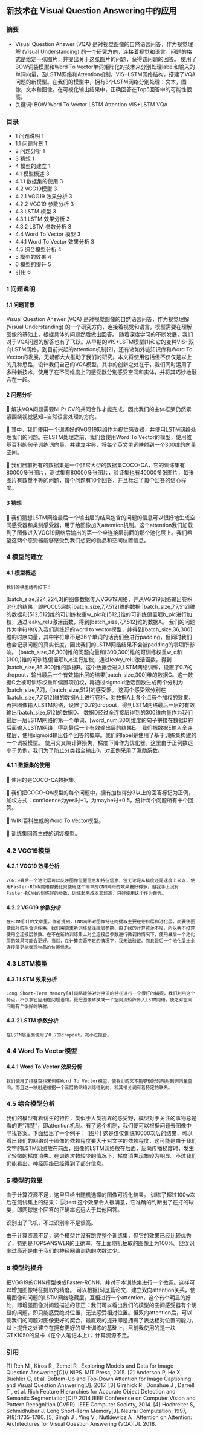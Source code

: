 
## 新技术在 Visual Question Answering中的应用
### 摘要
- Visual Question Answer (VQA) 是对视觉图像的自然语言问答，作为视觉理解 (Visual Understanding) 的一个研究方向，连接着视觉和语言。问题的格式是给定一张图片，并提出关于这张图片的问题，获得该问题的回答。
	使用了BOW词袋模型和Word To Vector单词矩阵化的技术来分别处理label和输入的单词向量，及LSTM网络和Attention机制，VIS+LSTM网络结构，搭建了VQA问题的新模型。在我们的模型中，拥有3个LSTM网络分别处理：文本，图像，文本和图像。在可视化输出结果中，正确回答在Top5回答中的可能性很高。
- 关键词: BOW     	Word To Vector		LSTM		Attention		VIS+LSTM		VQA 
### 目录 

- 1 问题说明	1
- 1.1 问题背景	1
- 2 问题分析	1
- 3 猜想	1
- 4 模型的建立	1
- 4.1 模型概述	3
- 4.1.1 数据集的使用	3
- 4.2 VGG19模型	3
- 4.2.1 VGG19 效果分析	3
- 4.2.2 VGG19 参数分析	3
- 4.3 LSTM 模型	3
- 4.3.1 LSTM 效果分析	3
- 4.3.2 LSTM 参数分析	3
- 4.4 Word To Vector 模型	3
- 4.4.1 Word To Vector 效果分析	3
- 4.5 综合模型分析	4
- 5 模型的效果	4
- 6 模型的提升	5
- 引用	6

 
### 1 问题说明
#### 1.1 问题背景
Visual Question Answer (VQA) 是对视觉图像的自然语言问答，作为视觉理解 (Visual Understanding) 的一个研究方向，连接着视觉和语言，模型需要在理解图像的基础上，根据具体的问题然后做出回答。
随着深度学习的不断发展，我们对于VQA问题的解答也有了飞跃。从早期的VIS+LSTM模型[1]和它的变种VIS+双向LSTM网络，到目前兴起的attention机制[2]，还有诸如外链知识库和Word To Vector的发展，无疑都大大推动了我们的研究。本文将使用包括但不仅仅是以上的几种思路，设计我们自己的VQA模型，其中的创新之处在于，我们同时运用了多种新技术，使用了在不同维度上的感受器分别感受空间和实体，并将其巧妙地融合在一起。
#### 2 问题分析
	解决VQA问题需要NLP+CV的共同合作才能完成，因此我们的主体框架仍然紧紧围绕视觉感知+自然语言处理的方向。

	其中，我们使用一个训练好的VGG19网络作为视觉感受器，并使用LSTM网络处理我们的问题。在LSTM处理之前，我们会使用Word To Vector的模型，使用维基百科的句子训练词向量，并建立字典，将每个英文单词映射到一个300维的向量空间。

	我们目前拥有的数据集是一个非常大型的数据集COCO-QA，它的训练集有80000多张图片，测试集有80000多张图片，验证集也有40000多张图片，每张图片有数量不等的问题，每个问题有10个回答，并且标注了每个回答的信心程度。
#### 3 猜想
	我们猜想LSTM网络最后一个输出层的结果包含的问题的信息可以很好地生成空间感受器和类别感受器，用于给图像加入attention机制。这个attention我们加载到了图像进入VGG19网络后输出的第一个全连接层前面的那个池化层上。我们希望这两个感受器能够感受到我们想要的物品和空间位置信息。

### 4 模型的建立
#### 4.1 模型概述
	我们的模型结构如下：
	 
[batch_size,224,224,3]的图像数据传入VGG19网络，并从VGG19网络输出卷积池化的结果，即POOL5层的[batch_size,7,7,512]维的数据
[batch_size,7,7,512]维的数据和[512,512]维的可训练权重w_pic和[512,]维的可训练偏置项b_pic进行加权，通过leaky_relu激活函数，得到[batch_size,7,7,512]维的数据A。
我们的问题作为字符串传入我们训练好的word to vector模型，并得到[batch_size,36,300]维的时序向量，其中字符串不足36个单词的话我们会进行padding，但同时我们也会记录问题的真实长度，因此我们的LSTM网络结果不会被padding的零项所影响。
[batch_size,36,300]维的问题向量和[300,300]维的可训练权重w_q和[300,]维的可训练偏置项b_q进行加权，通过leaky_relu激活函数，得到[batch_size,36,300]维的数据B。这个数据会进入LSTM网络训练，设置了0.7的dropout，输出最后一个有效输出层的结果[batch_size,300]维的数据C。这一数据C会被可训练权重和偏置项加权，再通过sigmoid激活函数生成两个分别为[batch_size,7,7]，[batch_size,512]的感受器。
这两个感受器分别在[batch_size,7,7,512]维的数据A上进行卷积，对数据A上各个点有个加权的效果，再把图像输入LSTM网络，设置了0.7的dropout，得到LSTM网络最后一层的有效输出[batch_size,512]的数据D。
数据D经过全连接层得到的300维向量作为我们最后一层LSTM网络的第一个单词，[word_num,300]维度的句子拼接在数据D的后面输入LSTM网络，得到最后一个有效输出层的结果E。
我们把数据E输入全连接层，使用sigmoid输出各个回答的概率。我们的label是使用了基于训练集构建的一个词袋模型。
使用交叉熵计算损失，梯度下降作为优化器。这里由于正例数远小于负例，我们为了防止分类器全输出0，对正例采用了激励系数。
#### 4.1.1 数据集的使用
	使用的是COCO-QA数据集。

	我们把COCO-QA模型的每个问题中，拥有加权得分3以上的回答标记为正例，加权方式：confidence为yes时+1，为maybe时+0.5，统计每个问题所有十个回答。

	WIKI百科生成的Word To Vector模型。

	训练集回答生成的词袋模型。

### 4.2 VGG19模型
#### 4.2.1 VGG19 效果分析
	VGG19最后一个池化层可以反映图像位置信息和特征信息，但无论是从精度还是速度上来说，使用Faster-RCNN网络都要比只使用这个简单的CNN网络的效果要好得多，但我手上没有Faster-RCNN的训练好的参数，训练起来成本又过高，只好使用这个作为替代。
#### 4.2.2 VGG19 参数分析
	在RCNN[3]的文章里，作者提到，CNN网络对图像特征的提取主要在卷积层和池化层，而要使图像更好的拟合训练集，我们需要重新训练全连接层参数。由于我的计算资源不足，所以我不打算使用全连接层参数。在不在新的训练集上对全连接层参数进行微调的情况下，使用最后一个池化层的效果可能会更好。当然，在计算资源不足的情况下，我无法验证。而且最后一个池化层比全连接层更能表现物品的位置信息。

### 4.3 LSTM模型
#### 4.3.1 LSTM 效果分析
	Long Short-Term Memory[4]网络能够对时序流的特征进行一个很好的捕捉，我们利用这个特点，不仅拿它应用在问题语句，更把图像转换成一个空间流矩阵传入LSTM网络，使之对空间问题有个很好的映射。
#### 4.3.2 LSTM 参数分析
	在LSTM层里面使用了0.7的dropout，减小过拟合。

### 4.4 Word To Vector模型
#### 4.4.1 Word To Vector 效果分析
	我们使用了维基百科来训练Word To Vector模型，使我们的文本能够很好的映射到词向量空间。而且这一映射是根据一个三层的网络训练得到的，和其相关词有着特定的联系。

### 4.5 综合模型分析
我们的模型有着仿生的特性，类似于人类视界的感受野，模型对于关注的事物总是看的更“清楚”，即attention机制。有了这个机制，我们便可以根据问题去图像中寻找答案。下面给出了一个例子：
[图片]
这是仅仅训练10000次后的结果，可以看出我们的网络对于图像的依赖程度要大于对文字的依赖程度，这可能是由于我们文字的LSTM网络放在前面，图像的LSTM网络放在后面，反向传播梯度时，发生了轻微的梯度消失。在训练次数较少的情况下，梯度消失现象较为明显。不过我们仍能看出，神经网络已经得到了部分信息。
### 5 模型的效果
由于计算资源不足，这里只给出随机选择的图像可视化结果。
训练了超过100w次后在测试集上的结果：
![test](test.jpg)
这个效果令人很满意，它准确的判断出了在打的球类，即网球这个回答的正确率远远大于其他回答。
 
识别出了飞机，不过识别率不是很高。

由于计算资源不足，这个模型并没有跑完整个训练集，但它的效果已经比较优秀了，特别是TOP5ANSWER的正确率，在上面随机抽取的图像上为100%。但误识率过高还是由于我们的神经网络训练的次数过少。
### 6 模型的提升
把VGG19的CNN模型换成Faster-RCNN，并对于本训练集进行一个微调。这样可以增加图像特征提取的精度。
可以根据[5]这篇论文，建立双向attention关系，使用图像和问题的LSTM网络隐藏层，互相进行一个attention，这个有个明显的好处，即增强图像对问题描述的修正：我们可以看出我们的模型的空间感受器有个明显的问题，即只能感受绝对位置，无法感受相对位置。但双向attention后，可以使我们的问题对图像更好的契合，最直观的提升即是拥有了表达相对位置的能力。
以上提升之处建立在拥有更好的显卡训练的基础上，目前我使用的是一块GTX1050的显卡（在个人笔记本上），计算资源不足。
### 引用
[1] Ren M , Kiros R , Zemel R . Exploring Models and Data for Image Question Answering[C]// NIPS. MIT Press, 2015.
[2] Anderson P, He X, Buehler C, et al. Bottom-Up and Top-Down Attention for Image Captioning and Visual Question Answering[J]. 2017.
[3] Girshick R , Donahue J , Darrell T , et al. Rich Feature Hierarchies for Accurate Object Detection and Semantic Segmentation[C]// 2014 IEEE Conference on Computer Vision and Pattern Recognition (CVPR). IEEE Computer Society, 2014.
[4] Hochreiter S, Schmidhuber J. Long Short-Term Memory[J]. Neural Computation, 1997, 9(8):1735-1780.
[5] Singh J , Ying V , Nutkiewicz A . Attention on Attention: Architectures for Visual Question Answering (VQA)[J]. 2018.
